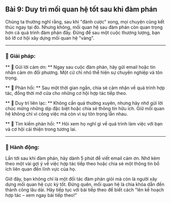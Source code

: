 ## Bài 9: Duy trì mối quan hệ tốt sau khi đàm phán

Chúng ta thường nghĩ rằng, sau khi "đánh cược" xong, mọi chuyện cũng kết thúc ngay tại đó. Nhưng không, mối quan hệ sau đàm phán còn quan trọng hơn cả quá trình đàm phán đấy. Đừng để sau một cuộc thương lượng, bạn bỏ lỡ cơ hội xây dựng mối quan hệ "vàng".

---

### 📌 Giải pháp:

** 🔹 Gửi lời cảm ơn: **
Ngay sau cuộc đàm phán, hãy gửi email hoặc tin nhắn cảm ơn đối phương. Một cử chỉ nhỏ thể hiện sự chuyên nghiệp và tôn trọng.

** 🔹 Phản hồi: **
Sau một thời gian ngắn, chia sẻ cảm nhận về quá trình hợp tác, đồng thời mở cửa cho những cơ hội hợp tác tiếp theo.

** 🔹 Duy trì liên lạc: **
Không cần quá thường xuyên, nhưng hãy nhớ gửi lời chúc mừng những dịp đặc biệt hoặc chia sẻ thông tin hữu ích. Giữ mối quan hệ không chỉ vì công việc mà còn vì sự tôn trọng lẫn nhau.

** 🔹 Tìm kiếm phản hồi: **
Hỏi xem họ nghĩ gì về quá trình làm việc với bạn và cơ hội cải thiện trong tương lai.

---

### 🚀 Hành động:

Lần tới sau khi đàm phán, hãy dành 5 phút để viết email cảm ơn. Nhớ kèm theo một vài gợi ý về việc hợp tác tiếp theo hoặc chia sẻ một thông tin bổ ích liên quan đến lĩnh vực của họ.

Giờ đây, bạn không chỉ là một đối tác đàm phán giỏi mà còn là người xây dựng mối quan hệ cực kỳ tốt. Đừng quên, mối quan hệ là chìa khóa dẫn đến thành công lâu dài. Hãy tiếp tục với bài tiếp theo để biết cách "lên kế hoạch hợp tác – xem ngay bài tiếp theo!"